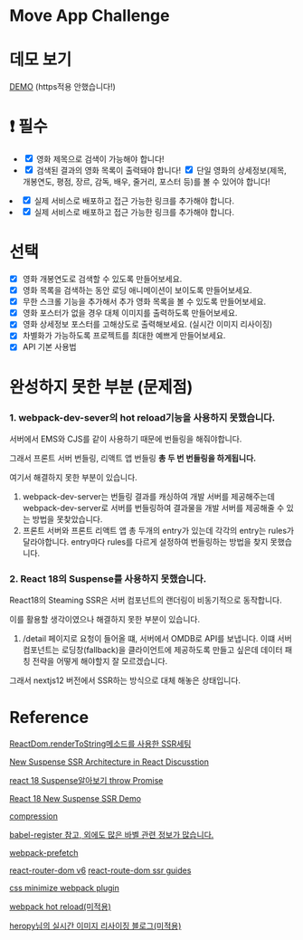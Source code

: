 # Move App Challenge

# 데모 보기

[DEMO](http://ec2-3-84-213-170.compute-1.amazonaws.com) (https적용 안했습니다!)

# ❗ 필수

- <input type="checkbox" checked /> 영화 제목으로 검색이 가능해야 합니다!
- <input type="checkbox" checked> 검색된 결과의 영화 목록이 출력돼야 합니다!
<input type="checkbox" checked> 단일 영화의 상세정보(제목, 개봉연도, 평점, 장르, 감독, 배우, 줄거리, 포스터 등)를 볼 수 있어야 합니다!
<li><input type="checkbox" checked> 실제 서비스로 배포하고 접근 가능한 링크를 추가해야 합니다.</li>
<li><input type="checkbox" checked /> 실제 서비스로 배포하고 접근 가능한 링크를 추가해야 합니다.</li>

# 선택

- [x] 영화 개봉연도로 검색할 수 있도록 만들어보세요.
- [x] 영화 목록을 검색하는 동안 로딩 애니메이션이 보이도록 만들어보세요.
- [x] 무한 스크롤 기능을 추가해서 추가 영화 목록을 볼 수 있도록 만들어보세요.
- [x] 영화 포스터가 없을 경우 대체 이미지를 출력하도록 만들어보세요.
- [x] 영화 상세정보 포스터를 고해상도로 출력해보세요. (실시간 이미지 리사이징)
- [x] 차별화가 가능하도록 프로젝트를 최대한 예쁘게 만들어보세요.
- [x] API 기본 사용법

# 완성하지 못한 부분 (문제점)

### 1. webpack-dev-sever의 hot reload기능을 사용하지 못했습니다.

서버에서 EMS와 CJS를 같이 사용하기 때문에 번들링을 해줘야합니다.

그래서 프론트 서버 번들링, 리액트 앱 번들링 **총 두 번 번들링을 하게됩니다.**

여기서 해결하지 못한 부분이 있습니다.

1. webpack-dev-server는 번들링 결과를 캐싱하여 개발 서버를 제공해주는데
   webpack-dev-server로 서버를 번들링하여 결과물을 개발 서버를 제공해줄 수 있는 방법을 못찾았습니다.
2. 프론트 서버와 프론트 리액트 앱 총 두개의 entry가 있는데 각각의 entry는 rules가 달라야합니다. entry마다 rules를 다르게 설정하여 번들링하는 방법을 찾지 못했습니다.

### 2. React 18의 Suspense를 사용하지 못했습니다.

React18의 Steaming SSR은 서버 컴포넌트의 랜더링이 비동기적으로 동작합니다.

이를 활용할 생각이였으나 해결하지 못한 부분이 있습니다.

1. /detail 페이지로 요청이 들어올 떄, 서버에서 OMDB로 API를 보냅니다. 이떄 서버 컴포넌트는 로딩창(fallback)을 클라이언트에 제공하도록 만들고 싶은데 데이터 패칭 전략을 어떻게 해야할지 잘 모르겠습니다.

그래서 nextjs12 버전에서 SSR하는 방식으로 대체 해놓은 상태입니다.

# Reference

[ReactDom.renderToString메소드를 사용한 SSR세팅](https://github.com/Octanium91/react-app-ssr)

[New Suspense SSR Architecture in React Discusstion](https://github.com/reactwg/react-18/discussions/37)

[react 18 Suspense알아보기 throw Promise](https://velog.io/@xiniha/React-Suspense-%EC%95%8C%EC%95%84%EB%B3%B4%EA%B8%B0)

[React 18 New Suspense SSR Demo](https://codesandbox.io/s/kind-sammet-j56ro?file=/src/index.js:267-278)

[compression](https://velog.io/@onejaejae/Node-jsExpress-%EB%AF%B8%EB%93%A4%EC%9B%A8%EC%96%B4-%EC%82%AC%EC%9A%A9-body-paresr-compression)

[babel-register 참고, 외에도 많은 바벨 관련 정보가 많습니다.](https://jbee.io/etc/Everything-about-babel/)

[webpack-prefetch](https://velog.io/@minsu2344/Vue-router-%EC%84%A4%EC%A0%95%EC%9C%BC%EB%A1%9C-%ED%8E%98%EC%9D%B4%EC%A7%80-%EB%AF%B8%EB%A6%AC-cache%EC%97%90-%EB%8B%B4%EC%95%84%EB%91%90%EA%B8%B0webpackChunkName-webpackPrefetch)

[react-router-dom v6](https://velog.io/@soryeongk/ReactRouterDomV6)
[react-route-dom ssr guides](https://reactrouter.com/en/main/guides/ssr)

[css minimize webpack plugin](https://webpack.js.org/plugins/css-minimizer-webpack-plugin/)

[webpack hot reload(미적용)](https://webpack.kr/guides/hot-module-replacement/)

[heropy님의 실시간 이미지 리사이징 블로그(미적용)](https://heropy.blog/2019/07/21/resizing-images-cloudfrount-lambda/)
